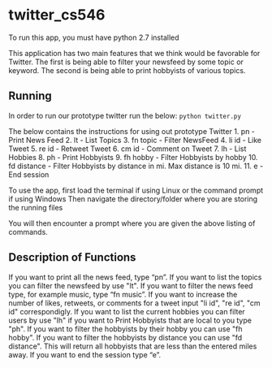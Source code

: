 # twitter_cs546
To run this app, you must have python 2.7 installed

This application has two main features that we think would be favorable for Twitter.
The first is being able to filter your newsfeed by some topic or keyword. The second is
being able to print hobbyists of various topics.

## Running
In order to run our prototype twitter run the below:
`python twitter.py`

The below contains the instructions for using out prototype Twitter
    1. pn - Print News Feed
    2. lt - List Topics
    3. fn topic - Filter NewsFeed
    4. li id - Like Tweet
    5. re id - Retweet Tweet
    6. cm id - Comment on Tweet
    7. lh - List Hobbies
    8. ph - Print Hobbyists
    9. fh hobby - Filter Hobbyists by hobby
    10. fd distance - Filter Hobbyists by distance in mi. Max distance is 10 mi.
    11. e - End session
    
To use the app, first load the terminal if using Linux or the command prompt if using Windows
Then navigate the directory/folder where you are storing the running files

You will then encounter a prompt where you are given the above listing of commands.


## Description of Functions
If you want to print all the news feed, type “pn”. If you want to list the topics you can filter the newsfeed by use "lt". If you want to filter the news feed type, for example music, type “fn music”. If you want to increase the number of likes, retweets, or comments for a tweet input "li id", "re id", "cm id" correspondigly. If you want to list the current hobbies you can filter users by use "lh" if you want to Print Hobbyists that are local to you type "ph". If you want to filter the hobbyists by their hobby you can use "fh hobby". If you want to filter the hobbyists by distance you can use "fd distance". This will return all hobbyists that are less than the entered miles away. If you want to end the session type “e”.

